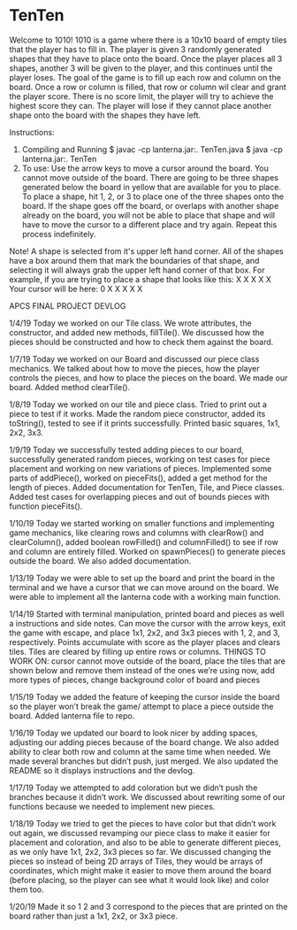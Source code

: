 # TenTen

Welcome to 1010!
1010 is a game where there is a 10x10 board of empty tiles that the player has to fill in. The player is given 3 randomly generated shapes that they have to place onto the board. Once the player places all 3 shapes, another 3 will be given to the player, and this continues until the player loses. The goal of the game is to fill up each row and column on the board. Once a row or column is filled, that row or column wil clear and grant the player score. There is no score limit, the player will try to achieve the highest score they can. The player will lose if they cannot place another shape onto the board with the shapes they have left. 


Instructions: 
1. Compiling and Running
  $ javac -cp lanterna.jar:. TenTen.java
  $ java -cp lanterna.jar:. TenTen
2. To use:
	Use the arrow keys to move a cursor around the board. You cannot move outside of the board.
	There are going to be three shapes generated below the board in yellow that are available for you to place. To place a shape, hit 1, 2, or 3 to place one of the three shapes onto the board. If the shape goes off the board, or overlaps with another shape already on the board, you will not be able to place that shape and will have to move the cursor to a different place and try again.
  Repeat this process indefinitely. 
  
  Note! A shape is selected from it's upper left hand corner. All of the shapes have a box around them that mark the boundaries of that shape, and selecting it will always grab the upper left hand corner of that box.
  For example, if you are trying to place a shape that looks like this:
      X
      X
  X X X
  Your cursor will be here:
  0   X
      X
  X X X
  
APCS FINAL PROJECT DEVLOG

1/4/19
Today we worked on our Tile class. We wrote attributes, the constructor, and added new methods, fillTile(). We discussed how the pieces should be constructed and how to check them against the board.

1/7/19
Today we worked on our Board and discussed our piece class mechanics. We talked about how to move the pieces, how the player controls the pieces, and how to place the pieces on the board. We made our board. Added method clearTile().

1/8/19
Today we worked on our tile and piece class. Tried to print out a piece to test if it works. Made the random piece constructor, added its toString(), tested to see if it prints successfully. Printed basic squares, 1x1, 2x2, 3x3.

1/9/19
Today we successfully tested adding pieces to our board, successfully generated random pieces, working on test cases for piece placement and working on new variations of pieces.  Implemented some parts of addPiece(), worked on pieceFits(), added a get method for the length of pieces. Added documentation for TenTen, Tile, and Piece classes. Added test cases for overlapping pieces and out of bounds pieces with function pieceFits().

1/10/19
Today we started working on smaller functions and implementing game mechanics, like clearing rows and columns with clearRow() and clearColumn(), added boolean rowFilled() and columnFilled() to see if row and column are entirely filled. Worked on spawnPieces() to generate pieces outside the board. We also added documentation. 

1/13/19
Today we were able to set up the board and print the board in the terminal and we have a cursor that we can move around on the board. We were able to implement all the lanterna code with a working main function. 

1/14/19
Started with terminal manipulation, printed board and pieces as well a instructions and side notes. Can move the cursor with the arrow keys, exit the game with escape, and place 1x1, 2x2, and 3x3 pieces with 1, 2, and 3, respectively. Points accumulate with score as the player places and clears tiles. Tiles are cleared by filling up entire rows or columns. THINGS TO WORK ON: cursor cannot move outside of the board, place the tiles that are shown below and remove them instead of the ones we’re using now, add more types of pieces, change background color of board and pieces

1/15/19
Today we added the feature of keeping the cursor inside the board so the player won’t break the game/ attempt to place a piece outside the board. Added lanterna file to repo. 

1/16/19
Today we updated our board to look nicer by adding spaces, adjusting our adding pieces because of the board change. We also added ability to clear both row and column at the same time when needed. We made several branches but didn’t push, just merged. We also updated the README so it displays instructions and the devlog.

1/17/19
Today we attempted to add coloration but we didn’t push the branches because it didn’t work. We discussed about rewriting some of our functions because we needed to implement new pieces.

1/18/19
Today we tried to get the pieces to have color but that didn’t work out again, we discussed revamping our piece class to make it easier for placement and coloration, and also to be able to generate different pieces, as we only have 1x1, 2x2, 3x3 pieces so far. We discussed changing the pieces so instead of being 2D arrays of Tiles, they would be arrays of coordinates, which might make it easier to move them around the board (before placing, so the player can see what it would look like) and color them too.

1/20/19
Made it so 1 2 and 3 correspond to the pieces that are printed on the board rather than just a 1x1, 2x2, or 3x3 piece.
